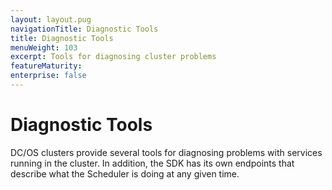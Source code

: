```yaml
---
layout: layout.pug
navigationTitle: Diagnostic Tools
title: Diagnostic Tools
menuWeight: 103
excerpt: Tools for diagnosing cluster problems
featureMaturity:
enterprise: false
---
```


# Diagnostic Tools

DC/OS clusters provide several tools for diagnosing problems with services running in the cluster. In addition, the SDK has its own endpoints that describe what the Scheduler is doing at any given time.
